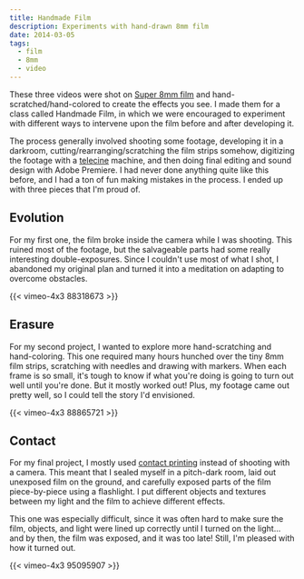```yaml
---
title: Handmade Film
description: Experiments with hand-drawn 8mm film
date: 2014-03-05
tags:
  - film
  - 8mm
  - video
---
```


These three videos were shot on [Super 8mm film](https://en.wikipedia.org/wiki/Super_8_film) and hand-scratched/hand-colored to create the effects you see. I made them for a class called Handmade Film, in which we were encouraged to experiment with different ways to intervene upon the film before and after developing it.

The process generally involved shooting some footage, developing it in a darkroom, cutting/rearranging/scratching the film strips somehow, digitizing the footage with a [telecine](https://en.wikipedia.org/wiki/Telecine) machine, and then doing final editing and sound design with Adobe Premiere. I had never done anything quite like this before, and I had a ton of fun making mistakes in the process. I ended up with three pieces that I'm proud of.

## Evolution

For my first one, the film broke inside the camera while I was shooting. This ruined most of the footage, but the salvageable parts had some really interesting double-exposures. Since I couldn't use most of what I shot, I abandoned my original plan and turned it into a meditation on adapting to overcome obstacles.

{{< vimeo-4x3 88318673 >}}

## Erasure

For my second project, I wanted to explore more hand-scratching and hand-coloring. This one required many hours hunched over the tiny 8mm film strips, scratching with needles and drawing with markers. When each frame is so small, it's tough to know if what you're doing is going to turn out well until you're done. But it mostly worked out! Plus, my footage came out pretty well, so I could tell the story I'd envisioned.

{{< vimeo-4x3 88865721 >}}

## Contact

For my final project, I mostly used [contact printing](https://en.wikipedia.org/wiki/Contact_print) instead of shooting with a camera. This meant that I sealed myself in a pitch-dark room, laid out unexposed film on the ground, and carefully exposed parts of the film piece-by-piece using a flashlight. I put different objects and textures between my light and the film to achieve different effects.

This one was especially difficult, since it was often hard to make sure the film, objects, and light were lined up correctly until I turned on the light... and by then, the film was exposed, and it was too late! Still, I'm pleased with how it turned out.

{{< vimeo-4x3 95095907 >}}
